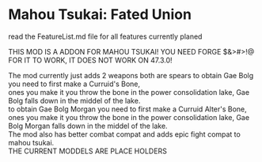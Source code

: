 # Mahou Tsukai: Fated Union
read the FeatureList.md file for all features currently planed

THIS MOD IS A ADDON FOR MAHOU TSUKAI!
YOU NEED FORGE $&>#>!@ FOR IT TO WORK, IT DOES NOT WORK ON 47.3.0!

The mod currently just adds 2 weapons both are spears
to obtain Gae Bolg you need to first make a Curruid's Bone,\
ones you make it you throw the bone in the power consolidation lake, Gae Bolg falls down in the middel of the lake.\
to obtain Gae Bolg Morgan you need to first make a Curruid Alter's Bone,\
ones you make it you throw the bone in the power consolidation lake, Gae Bolg Morgan falls down in the middel of the lake.\
The mod also has better combat compat and adds epic fight compat to mahou tsukai.\
THE CURRENT MODDELS ARE PLACE HOLDERS